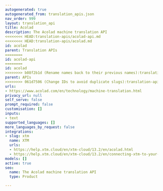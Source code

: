 ```yaml
---
autogenerated: true
autogenerated_from: translation_apis.json
nav_order: 999
layout: translation_api
title: Acolad
description: The Acolad machine translation API
<<<<<<<< HEAD:translation-apis/acolad-api.md
<<<<<<<< HEAD:translation-apis/acolad.md
id: acolad
parent: Translation APIs
========
id: acolad-api
========
id: acolad
>>>>>>>> b08f2b1d (Rename names back to their previous names):translation-apis/acolad.md
parent: APIs
>>>>>>>> 061d7506 (Change IDs to avoid duplicate slugs):translation-apis/acolad-api.md
urls:
- https://www.acolad.com/en/technology/machine-translation.html
privacy_url: null
self_serve: false
prompt_required: false
customisation: []
inputs:
- text
supported_languages: []
more_languages_by_request: false
integrations:
- slug: xtm
  name: XTM
  urls:
  - https://help.xtm.cloud/en/xtm-cloud/13.2/en/acolad.html
  - https://help.xtm.cloud/en/xtm-cloud/13.2/en/connecting-xtm-to-your-acolad-mt-engine.html
models: []
active: true
seo:
  name: The Acolad machine translation API
  type: Product

---
```


